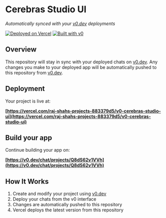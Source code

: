 # Cerebras Studio UI

*Automatically synced with your [v0.dev](https://v0.dev) deployments*

[![Deployed on Vercel](https://img.shields.io/badge/Deployed%20on-Vercel-black?style=for-the-badge&logo=vercel)](https://vercel.com/raj-shahs-projects-883379d5/v0-cerebras-studio-ui)
[![Built with v0](https://img.shields.io/badge/Built%20with-v0.dev-black?style=for-the-badge)](https://v0.dev/chat/projects/Q8dS62v1VVh)

## Overview

This repository will stay in sync with your deployed chats on [v0.dev](https://v0.dev).
Any changes you make to your deployed app will be automatically pushed to this repository from [v0.dev](https://v0.dev).

## Deployment

Your project is live at:

**[https://vercel.com/raj-shahs-projects-883379d5/v0-cerebras-studio-ui](https://vercel.com/raj-shahs-projects-883379d5/v0-cerebras-studio-ui)**

## Build your app

Continue building your app on:

**[https://v0.dev/chat/projects/Q8dS62v1VVh](https://v0.dev/chat/projects/Q8dS62v1VVh)**

## How It Works

1. Create and modify your project using [v0.dev](https://v0.dev)
2. Deploy your chats from the v0 interface
3. Changes are automatically pushed to this repository
4. Vercel deploys the latest version from this repository
